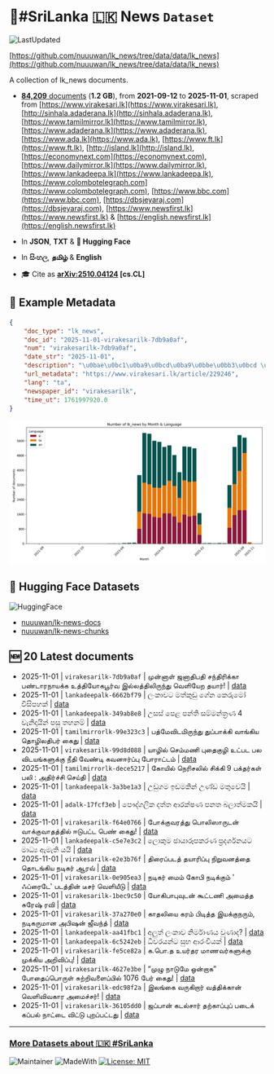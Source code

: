 # 📄#SriLanka 🇱🇰 News `Dataset`

![LastUpdated](https://img.shields.io/badge/last_updated-2025--11--01_17:49:01-green)

[https://github.com/nuuuwan/lk_news/tree/data/data/lk_news](https://github.com/nuuuwan/lk_news/tree/data/data/lk_news)

A collection of lk_news documents.

- [**84,209** documents](https://github.com/nuuuwan/lk_news/tree/data/data/lk_news) (**1.2 GB**), from **2021-09-12** to **2025-11-01**, scraped from [https://www.virakesari.lk](https://www.virakesari.lk), [http://sinhala.adaderana.lk](http://sinhala.adaderana.lk), [https://www.tamilmirror.lk](https://www.tamilmirror.lk), [https://www.adaderana.lk](https://www.adaderana.lk), [https://www.ada.lk](https://www.ada.lk), [https://www.ft.lk](https://www.ft.lk), [http://island.lk](http://island.lk), [https://economynext.com](https://economynext.com), [https://www.dailymirror.lk](https://www.dailymirror.lk), [https://www.lankadeepa.lk](https://www.lankadeepa.lk), [https://www.colombotelegraph.com](https://www.colombotelegraph.com), [https://www.bbc.com](https://www.bbc.com), [https://dbsjeyaraj.com](https://dbsjeyaraj.com), [https://www.newsfirst.lk](https://www.newsfirst.lk) & [https://english.newsfirst.lk](https://english.newsfirst.lk)

- In **JSON**, **TXT** & **🤗 Hugging Face**

- In **සිංහල**, **தமிழ்** & **English**

- 🎓 Cite as **[arXiv:2510.04124](https://arxiv.org/abs/2510.04124) [cs.CL]**

## 📝 Example Metadata

```json
{
    "doc_type": "lk_news",
    "doc_id": "2025-11-01-virakesarilk-7db9a0af",
    "num": "virakesarilk-7db9a0af",
    "date_str": "2025-11-01",
    "description": "\u0bae\u0bc1\u0ba9\u0bcd\u0ba9\u0bbe\u0bb3\u0bcd \u0b9c\u0ba9\u0bbe\u0ba4\u0bbf\u0baa\u0ba4\u0bbf \u0b9a\u0ba8\u0bcd\u0ba4\u0bbf\u0bb0\u0bbf\u0b95\u0bcd\u0b95\u0bbe \u0baa\u0ba3\u0bcd\u0b9f\u0bbe\u0bb0\u0ba8\u0bbe\u0baf\u0b95\u0bcd\u0b95 \u0b89\u0ba4\u0bcd\u0ba4\u0bbf\u0baf\u0bcb\u0b95\u0baa\u0bc2\u0bb0\u0bcd\u0bb5 \u0b87\u0bb2\u0bcd\u0bb2\u0ba4\u0bcd\u0ba4\u0bbf\u0bb2\u0bbf\u0bb0\u0bc1\u0ba8\u0bcd\u0ba4\u0bc1 \u0bb5\u0bc6\u0bb3\u0bbf\u0baf\u0bc7\u0bb1 \u0ba4\u0baf\u0bbe\u0bb0\u0bcd!",
    "url_metadata": "https://www.virakesari.lk/article/229246",
    "lang": "ta",
    "newspaper_id": "virakesarilk",
    "time_ut": 1761997920.0
}
```

![Chart](https://raw.githubusercontent.com/nuuuwan/lk_news/refs/heads/data/data/lk_news/docs_by_month_and_lang.png)

## 🤗 Hugging Face Datasets

![HuggingFace](https://img.shields.io/badge/-HuggingFace-FDEE21?style=for-the-badge&logo=HuggingFace)

- [nuuuwan/lk-news-docs](https://huggingface.co/datasets/nuuuwan/lk-news-docs)
- [nuuuwan/lk-news-chunks](https://huggingface.co/datasets/nuuuwan/lk-news-chunks)

## 🆕 20 Latest documents

- 2025-11-01 | `virakesarilk-7db9a0af` | முன்னாள் ஜனாதிபதி சந்திரிக்கா பண்டாரநாயக்க உத்தியோகபூர்வ இல்லத்திலிருந்து வெளியேற தயார்! | [data](https://github.com/nuuuwan/lk_news/tree/data/data/lk_news/2020s/2025/2025-11-01-virakesarilk-7db9a0af)
- 2025-11-01 | `lankadeepalk-6662bf79` | ලංකාවට මත්කුඩු ගේන කෙරුමෝ විසිපහක් | [data](https://github.com/nuuuwan/lk_news/tree/data/data/lk_news/2020s/2025/2025-11-01-lankadeepalk-6662bf79)
- 2025-11-01 | `lankadeepalk-349ab8e8` | උසස් පෙළ පන්ති සම්මන්ත්‍රණ 4 වැනිදායින්  පසු  තහනම් | [data](https://github.com/nuuuwan/lk_news/tree/data/data/lk_news/2020s/2025/2025-11-01-lankadeepalk-349ab8e8)
- 2025-11-01 | `tamilmirrorlk-99e323c3` | பத்மேவிடமிருந்து துப்பாக்கி வாங்கிய தொழிலதிபர் கைது | [data](https://github.com/nuuuwan/lk_news/tree/data/data/lk_news/2020s/2025/2025-11-01-tamilmirrorlk-99e323c3)
- 2025-11-01 | `virakesarilk-99d8d088` | யாழில் செம்மணி புதைகுழி உட்பட பல விடயங்களுக்கு நீதி வேண்டி கவனஈர்ப்பு போராட்டம் | [data](https://github.com/nuuuwan/lk_news/tree/data/data/lk_news/2020s/2025/2025-11-01-virakesarilk-99d8d088)
- 2025-11-01 | `tamilmirrorlk-dece5217` | கோயில் நெரிசலில் சிக்கி 9 பக்தர்கள் பலி : அதிர்ச்சி செய்தி | [data](https://github.com/nuuuwan/lk_news/tree/data/data/lk_news/2020s/2025/2025-11-01-tamilmirrorlk-dece5217)
- 2025-11-01 | `lankadeepalk-3a3be1a3` | උඩුගම ඉඩමකින් උණ්ඩ මතුවෙයි | [data](https://github.com/nuuuwan/lk_news/tree/data/data/lk_news/2020s/2025/2025-11-01-lankadeepalk-3a3be1a3)
- 2025-11-01 | `adalk-17fcf3eb` | පෞද්ගලික දත්ත ආරක්ෂණ පනත බලාත්මකයි | [data](https://github.com/nuuuwan/lk_news/tree/data/data/lk_news/2020s/2025/2025-11-01-adalk-17fcf3eb)
- 2025-11-01 | `virakesarilk-f64e0766` | போக்குவரத்து பொலிஸாருடன் வாக்குவாதத்தில் ஈடுபட்ட பெண் கைது! | [data](https://github.com/nuuuwan/lk_news/tree/data/data/lk_news/2020s/2025/2025-11-01-virakesarilk-f64e0766)
- 2025-11-01 | `lankadeepalk-c5e7e3c2` | ලොකුම ඡායාරූපකරණ ප්‍රදර්ශනයට මාධ්‍ය ඇමැති යයි | [data](https://github.com/nuuuwan/lk_news/tree/data/data/lk_news/2020s/2025/2025-11-01-lankadeepalk-c5e7e3c2)
- 2025-11-01 | `virakesarilk-e2e3b76f` | திரைப்படத் தயாரிப்பு நிறுவனத்தை தொடங்கிய நடிகர் ஆரவ் | [data](https://github.com/nuuuwan/lk_news/tree/data/data/lk_news/2020s/2025/2025-11-01-virakesarilk-e2e3b76f)
- 2025-11-01 | `virakesarilk-0e905ea3` | நடிகர் மைம் கோபி நடிக்கும் ' ஃப்ரைடே' படத்தின் டீசர் வெளியீடு | [data](https://github.com/nuuuwan/lk_news/tree/data/data/lk_news/2020s/2025/2025-11-01-virakesarilk-0e905ea3)
- 2025-11-01 | `virakesarilk-1bec9c50` | யோகிபாபுவுடன் கூட்டணி அமைத்த சுரேஷ் ரவி | [data](https://github.com/nuuuwan/lk_news/tree/data/data/lk_news/2020s/2025/2025-11-01-virakesarilk-1bec9c50)
- 2025-11-01 | `virakesarilk-37a270e0` | காதலியை கரம் பிடித்த இயக்குநரும், நடிகருமான அபிஷன் ஜீவந்த் | [data](https://github.com/nuuuwan/lk_news/tree/data/data/lk_news/2020s/2025/2025-11-01-virakesarilk-37a270e0)
- 2025-11-01 | `lankadeepalk-aa41fbc1` | අලුත් ලංකාව නිර්මාණය වුණාද? | [data](https://github.com/nuuuwan/lk_news/tree/data/data/lk_news/2020s/2025/2025-11-01-lankadeepalk-aa41fbc1)
- 2025-11-01 | `lankadeepalk-6c5242eb` | ධීවරයන්ට සුභ ආරංචියක් | [data](https://github.com/nuuuwan/lk_news/tree/data/data/lk_news/2020s/2025/2025-11-01-lankadeepalk-6c5242eb)
- 2025-11-01 | `virakesarilk-fe5ce82a` | க.பொ.த உயர்தர மாணவர்களுக்கு முக்கிய அறிவிப்பு! | [data](https://github.com/nuuuwan/lk_news/tree/data/data/lk_news/2020s/2025/2025-11-01-virakesarilk-fe5ce82a)
- 2025-11-01 | `virakesarilk-4627e3be` | “முழு நாடுமே ஒன்றாக” போதைப்பொருள் சுற்றிவளைப்பில் 1076 பேர் கைது! | [data](https://github.com/nuuuwan/lk_news/tree/data/data/lk_news/2020s/2025/2025-11-01-virakesarilk-4627e3be)
- 2025-11-01 | `virakesarilk-edc98f2a` | இலங்கை வருகிறார் வத்திக்கான் வெளிவிவகார அமைச்சர்! | [data](https://github.com/nuuuwan/lk_news/tree/data/data/lk_news/2020s/2025/2025-11-01-virakesarilk-edc98f2a)
- 2025-11-01 | `virakesarilk-36105dd0` | ஜப்பான் கடல்சார் தற்காப்புப் படைக் கப்பல் நாட்டை விட்டு புறப்பட்டது | [data](https://github.com/nuuuwan/lk_news/tree/data/data/lk_news/2020s/2025/2025-11-01-virakesarilk-36105dd0)

---

### [More Datasets about 🇱🇰 #SriLanka](https://github.com/nuuuwan/lk_datasets)

![Maintainer](https://img.shields.io/badge/maintainer-nuuuwan-red)
![MadeWith](https://img.shields.io/badge/made_with-python-blue)
[![License: MIT](https://img.shields.io/badge/License-MIT-yellow.svg)](https://opensource.org/licenses/MIT)
